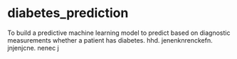 # diabetes_prediction
To build a predictive machine learning model to predict based on diagnostic measurements whether a patient has diabetes.
hhd.        jenenknrenckefn.             jnjenjcne.    nenec
j

